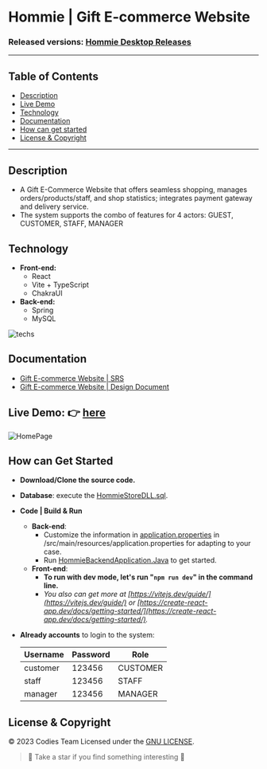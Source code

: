 

#  Hommie | Gift E-commerce Website
### Released versions: [ Hommie Desktop Releases](https://github.com/ducdmd152/gift-hommie-dot-com/releases/)

--------------------------------------------------
## Table of Contents
- [Description](#description)
- [Live Demo](#live-demo--here)
- [Technology](#technology)
- [Documentation](#documentation)
- [How can get started](#how-can-get-started)
- [License & Copyright](#license--copyright)
--------------------------------------------------
## Description

 - A Gift E-Commerce Website that offers seamless shopping, manages orders/products/staff, and shop statistics;  integrates payment gateway and delivery service.
 - The system supports the combo of features for 4 actors: GUEST, CUSTOMER, STAFF, MANAGER

## Technology

- **Front-end:** 
	- React
	- Vite + TypeScript
	- ChakraUI
- **Back-end:** 
	- Spring
	- MySQL

![techs](https://github.com/ducdmd152/gift-hommie-dot-com/blob/main/materials/screenshots/tech.png)
## Documentation
- [Gift E-commerce Website | SRS](https://github.com/ducdmd152/gift-hommie-dot-com/blob/main/materials/docs/%5BCodies%5D%5BGift%20E-Commerce%20website%5D%20SRS.pdf)
- [Gift E-commerce Website | Design Document](https://github.com/ducdmd152/gift-hommie-dot-com/blob/main/materials/docs/%5BCodies%5D%5BGift%20E-Commerce%20website%5D%20Design%20Document.pdf)

## Live Demo: 👉 [here](https://youtu.be/_TBL_Nbsyo4)
 ![HomePage](https://github.com/ducdmd152/gift-hommie-dot-com/blob/main/materials/screenshots/HomePage.png)
## How can Get Started

-   **Download/Clone the source code.**
- **Database**: execute the [HommieStoreDLL.sql](https://github.com/ducdmd152/gift-hommie-dot-com/blob/main/backend/scripts/hommiestore_offical.sql).
- **Code | Build & Run** 
	- **Back-end**:
		- Customize the information in  [application.properties](https://github.com/ducdmd152/gift-hommie-dot-com/blob/main/backend/src/main/resources/application.properties)  in /src/main/resources/application.properties for adapting to your case.
		- Run [HommieBackendApplication.Java](https://github.com/ducdmd152/gift-hommie-dot-com/blob/main/backend/src/main/java/com/gifthommie/backend/BackendApplication.java) to get started.
	- **Front-end**:
		-   **To run with dev mode, let's run "`npm run dev`" in the command line.**
		-   *You also can get more at [https://vitejs.dev/guide/](https://vitejs.dev/guide/) or [https://create-react-app.dev/docs/getting-started/](https://create-react-app.dev/docs/getting-started/).*
   
- **Already accounts** to login to the system:

	| Username | Password | Role     |
	|----------|----------|----------|
	| customer | 123456   | CUSTOMER |
	| staff | 123456   | STAFF |
	| manager  | 123456   | MANAGER |
	
## License & Copyright
&copy; 2023 Codies Team Licensed under the [GNU LICENSE](https://github.com/ducdmd152/gift-hommie-dot-com/blob/main/LICENSE).

> 🤟 Take a star if you find something interesting 🤟
